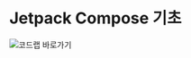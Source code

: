 # Jetpack Compose 기초
![코드랩 바로가기](https://developer.android.com/codelabs/jetpack-compose-basics?authuser=1&continue=https%3A%2F%2Fdeveloper.android.com%2Fcourses%2Fpathways%2Fcompose%3Fauthuser%3D1%23codelab-https%3A%2F%2Fdeveloper.android.com%2Fcodelabs%2Fjetpack-compose-basics)